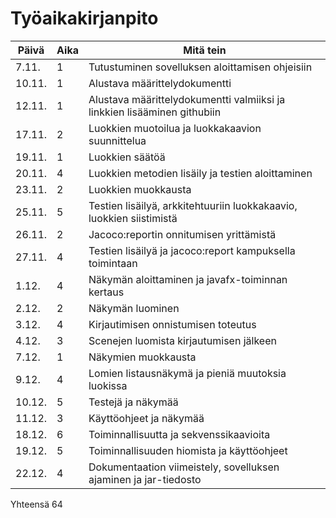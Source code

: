 # Työaikakirjanpito

Päivä | Aika | Mitä tein
------|------|----------
7.11.| 1 | Tutustuminen sovelluksen aloittamisen ohjeisiin
10.11. | 1 | Alustava määrittelydokumentti
12.11. | 1 | Alustava määrittelydokumentti valmiiksi ja linkkien lisääminen githubiin
17.11. | 2 | Luokkien muotoilua ja luokkakaavion suunnittelua
19.11. | 1 | Luokkien säätöä
20.11. | 4 | Luokkien metodien lisäily ja testien aloittaminen
23.11. | 2 | Luokkien muokkausta
25.11. | 5 | Testien lisäilyä, arkkitehtuuriin luokkakaavio, luokkien siistimistä
26.11. | 2 | Jacoco:reportin onnitumisen yrittämistä
27.11. | 4 | Testien lisäilyä ja jacoco:report kampuksella toimintaan
1.12. | 4 | Näkymän aloittaminen ja javafx-toiminnan kertaus
2.12. | 2 | Näkymän luominen
3.12. | 4 | Kirjautimisen onnistumisen toteutus
4.12. | 3 | Scenejen luomista kirjautumisen jälkeen
7.12. | 1 | Näkymien muokkausta
9.12. | 4 | Lomien listausnäkymä ja pieniä muutoksia luokissa
10.12. | 5 | Testejä ja näkymää
11.12. | 3 | Käyttöohjeet ja näkymää
18.12. | 6 | Toiminnallisuutta ja sekvenssikaavioita
19.12. | 5 | Toiminnallisuuden hiomista ja käyttöohjeet
22.12. | 4 | Dokumentaation viimeistely, sovelluksen ajaminen ja jar-tiedosto

Yhteensä 64
